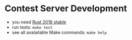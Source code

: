 # Contest Server Development

- you need [Rust 2018 stable](https://rustup.rs)
- run tests: <code type="make/command" dir="..">make test</code>
- see all avalailable Make commands:
  <code type="make/command" dir="..">make help</code>
